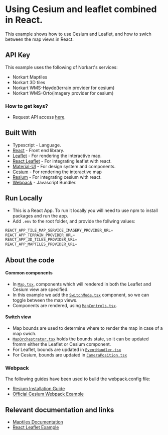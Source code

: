 # Using Cesium and leaflet combined in React. 
This example shows how to use Cesium and Leaflet, and how to swich between the map views in React.

## API Key
This example uses the following of Norkart's services:
- Norkart Maptiles
- Norkart 3D tiles
- Norkart WMS-Høyde(terrain provider for cesium)
- Norkart WMS-Orto(imagery provider for cesium)

### How to get keys?
- Request API access [here](https://www.norkart.no/datatjenester).
 
## Built With
- Typescript - Language.
- [React](https://reactjs.org//) - Front end library.
- [Leaflet](https://leafletjs.com/) - For rendering the interactive map.
- [React Leaflet](https://react-leaflet.js.org/) - For integrating leaflet with react.
- [Material-UI](https://material-ui.com/) - For design system and components.
- [Cesium](https://cesium.com/learn/) - For rendering the interactive map
- [Resium](https://github.com/reearth/resium) - For integrating cesium with react.
- [Webpack](https://github.com/webpack/webpack) - Javascript Bundler.

## Run Locally
- This is a React App. To run it locally you will need to use npm to install packages and run the app.
- Add ```.env``` to the root folder, and provide the follwing values:
```js
REACT_APP_TILE_MAP_SERVICE_IMAGERY_PROVIDER_URL=
REACT_APP_TERRAIN_PROVIDER_URL=
REACT_APP_3D_TILES_PROVIDER_URL=
REACT_APP_MAPTILES_PROVIDER_URL=
```

## About the code  
#### Common components
- In [`Map.tsx`](./src/components/Map.tsx), components which will rendered in both the Leaflet and Cesium view are specified.
- In this example we add the [`SwitchMode.tsx`](./src/components/SwitchMode.tsx) component, so we can toggle between the map views.
- Components are rendered, using [`MapControls.tsx`](./src/components/MapControls.tsx).

#### Switch view
- Map bounds are used to determine where to render the map in case of a map swich. 
- [`MapOrchestrator.tsx`](./src/components/MapOrchestrator.tsx) holds the bounds state, so it can be updated fromm either the Leaflet or Cesium component.
- For Leaflet, bounds are updated in [`EventHandler.tsx`](./src/components/Leaflet/EventHandler.tsx)
- For Cesium, bounds are updated in [`CameraPosition.tsx`](./src/components/Cesium/CameraPosition.tsx)

### Webpack
The following guides have been used to build the webpack.config file:
- [Resium Installation Guide](https://github.com/reearth/resium/blob/main/docs/docs/01-installation.md)
- [Official Cesium Webpack Example](https://github.com/CesiumGS/cesium-webpack-example)

## Relevant documentation and links
- [Maptiles Documentation](./../../API-maptiles)
- [React Leaflet Example](./../reactleaflet_fritekstsok_maptiles_matrikkelkart_example)